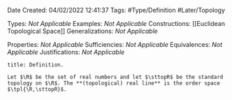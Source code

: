 <div class="topSpace"></div>

Date Created: 04/02/2022 12:41:37
Tags: #Type/Definition #Later/Topology

Types: _Not Applicable_
Examples: _Not Applicable_
Constructions: [[Euclidean Topological Space]]
Generalizations: _Not Applicable_

Properties: _Not Applicable_
Sufficiencies: _Not Applicable_
Equivalences: _Not Applicable_
Justifications: _Not Applicable_

``` ad-Definition
title: Definition.

Let $\R$ be the set of real numbers and let $\sttopR$ be the standard topology on $\R$. The **(topological) real line** is the order space $\tpl{\R,\sttopR}$.

```
